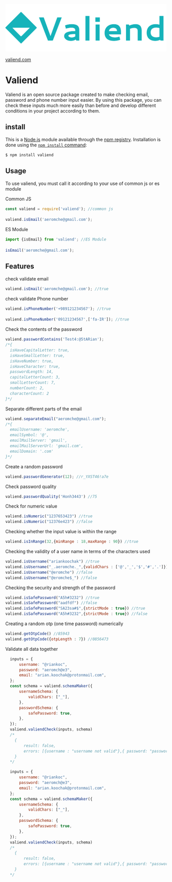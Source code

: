 ![valiend](./Logo-text.png)

[valiend.com](https://www.valiend.com)
# Valiend
Valiend is an open source package created to make checking email, password and phone number input easier. By using this package, you can check these inputs much more easily than before and develop different conditions in your project according to them.

## install
This is a [Node.js](https://nodejs.org/en/) module available through the
[npm registry](https://www.npmjs.com/). Installation is done using the
[`npm install` command](https://docs.npmjs.com/getting-started/installing-npm-packages-locally):
```sh
$ npm install valiend
```
## Usage
To use valiend, you must call it according to your use of common js or es module

Common JS
```js
const valiend = require('valiend'); //common js

valiend.isEmail('aeromche@gmail.com');
```
 

ES Module
```js
import {isEmail} from 'valiend'; //ES Module

isEmail('aeromche@gmail.com');
```
## Features
check validate email
```js
valiend.isEmail('aeromche@gmail.com'); //true
```
check validate Phone number
```js
valiend.isPhoneNumber('+989121234567'); //true

valiend.isPhoneNumber('09121234567',['fa-IR']); //true
```
Check the contents of the password
‍‍‍
```js
valiend.passwordContains('Test4:@5tARian');
/*{
  isHaveCapitalLetter: true,
  isHaveSmallLetter: true,
  isHaveNumber: true,
  isHaveCharacter: true,
  passwordLength: 14,
  capitalLetterCount: 3,
  smallLetterCount: 7,
  numberCount: 2,
  characterCount: 2
}*/
```
Separate different parts of the email
```js
valiend.separateEmail("aeromche@gmail.com");
/*{
  emailUsername: 'aeromche',
  emailSymbol: '@',
  emailMailServer: 'gmail',
  emailMailServerUrl: 'gmail.com',
  emailDomain: '.com'
}*/
```

Create a random password
```js
valiend.passwordGenerator(12); //r_YXST46!a7e
```

Check password quality
```js
valiend.passwordQuality('Honh3443') //75
```
Check for numeric value
```js
valiend.isNumeric("1237653423") //true
valiend.isNumeric("12376e423") //false
```
Checking whether the input value is within the range
```js
valiend.isInRange(32,{minRange : 18,maxRange : 90}) //true
```
Checking the validity of a user name in terms of the characters used
```js
valiend.isUsername("ariankoochak") //true
valiend.isUsername("_.aeromche._",{validChars : ['@','_','$','#','.']}) //true
valiend.isUsername("@eromche") //false
valiend.isUsername("@eromche$_") //false
```
Checking the security and strength of the password
```js
valiend.isSafePassword("A5h#3232") //true
valiend.isSafePassword("aadfdf") //false
valiend.isSafePassword("SA23sa#$",{strictMode : true}) //true
valiend.isSafePassword("A5h#3232",{strictMode : true}) //false
```

Creating a random otp (one time password) numerically
```js
valiend.getOtpCode() //85943
valiend.getOtpCode({otpLength : 7}) //0856473
```

Validate all data together

```js
  inputs = {
      username: "@riankoc",
      password: "aeromch@e3",
      email: "arian.koochak@protonmail.com",
  };
  const schema = valiend.schemaMaker({
      usernameSchema: {
          validChars: ["_"],
      },
      passwordSchema: {
          safePassword: true,
      },
  });
  valiend.valiendCheck(inputs, schema)
  /*
    {
        result: false,
        errors: [{username : "username not valid"},{ password: "password is not safe" }],
    }
  */
```
```js
  inputs = {
      username: "@riankoc",
      password: "aeromch@e3",
      email: "arian.koochak@protonmail.com",
  };
  const schema = valiend.schemaMaker({
      usernameSchema: {
          validChars: ["_"],
      },
      passwordSchema: {
          safePassword: true,
      },
  });
  valiend.valiendCheck(inputs, schema)
  /*
    {
        result: false,
        errors: [{username : "username not valid"},{ password: "password is not safe" }],
    }
  */
```